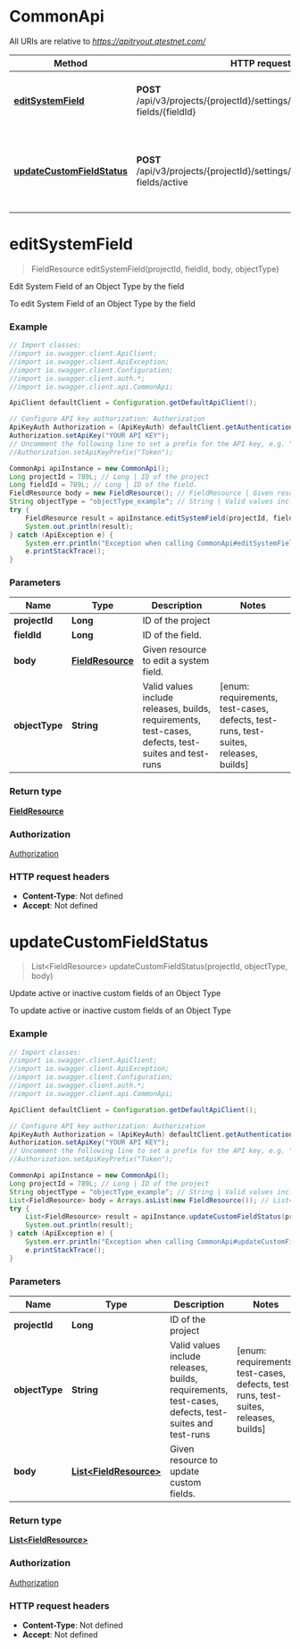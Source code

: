 # CommonApi

All URIs are relative to *https://apitryout.qtestnet.com/*

Method | HTTP request | Description
------------- | ------------- | -------------
[**editSystemField**](CommonApi.md#editSystemField) | **POST** /api/v3/projects/{projectId}/settings/{objectType}/system-fields/{fieldId} | Edit System Field of an Object Type by the field
[**updateCustomFieldStatus**](CommonApi.md#updateCustomFieldStatus) | **POST** /api/v3/projects/{projectId}/settings/{objectType}/custom-fields/active | Update active or inactive custom fields of an Object Type


<a name="editSystemField"></a>
# **editSystemField**
> FieldResource editSystemField(projectId, fieldId, body, objectType)

Edit System Field of an Object Type by the field

To edit System Field of an Object Type by the field

### Example
```java
// Import classes:
//import io.swagger.client.ApiClient;
//import io.swagger.client.ApiException;
//import io.swagger.client.Configuration;
//import io.swagger.client.auth.*;
//import io.swagger.client.api.CommonApi;

ApiClient defaultClient = Configuration.getDefaultApiClient();

// Configure API key authorization: Authorization
ApiKeyAuth Authorization = (ApiKeyAuth) defaultClient.getAuthentication("Authorization");
Authorization.setApiKey("YOUR API KEY");
// Uncomment the following line to set a prefix for the API key, e.g. "Token" (defaults to null)
//Authorization.setApiKeyPrefix("Token");

CommonApi apiInstance = new CommonApi();
Long projectId = 789L; // Long | ID of the project
Long fieldId = 789L; // Long | ID of the field.
FieldResource body = new FieldResource(); // FieldResource | Given resource to edit a system field.
String objectType = "objectType_example"; // String | Valid values include releases, builds, requirements, test-cases, defects, test-suites and test-runs
try {
    FieldResource result = apiInstance.editSystemField(projectId, fieldId, body, objectType);
    System.out.println(result);
} catch (ApiException e) {
    System.err.println("Exception when calling CommonApi#editSystemField");
    e.printStackTrace();
}
```

### Parameters

Name | Type | Description  | Notes
------------- | ------------- | ------------- | -------------
 **projectId** | **Long**| ID of the project |
 **fieldId** | **Long**| ID of the field. |
 **body** | [**FieldResource**](FieldResource.md)| Given resource to edit a system field. |
 **objectType** | **String**| Valid values include releases, builds, requirements, test-cases, defects, test-suites and test-runs | [enum: requirements, test-cases, defects, test-runs, test-suites, releases, builds]

### Return type

[**FieldResource**](FieldResource.md)

### Authorization

[Authorization](../README.md#Authorization)

### HTTP request headers

 - **Content-Type**: Not defined
 - **Accept**: Not defined

<a name="updateCustomFieldStatus"></a>
# **updateCustomFieldStatus**
> List&lt;FieldResource&gt; updateCustomFieldStatus(projectId, objectType, body)

Update active or inactive custom fields of an Object Type

To update active or inactive custom fields of an Object Type

### Example
```java
// Import classes:
//import io.swagger.client.ApiClient;
//import io.swagger.client.ApiException;
//import io.swagger.client.Configuration;
//import io.swagger.client.auth.*;
//import io.swagger.client.api.CommonApi;

ApiClient defaultClient = Configuration.getDefaultApiClient();

// Configure API key authorization: Authorization
ApiKeyAuth Authorization = (ApiKeyAuth) defaultClient.getAuthentication("Authorization");
Authorization.setApiKey("YOUR API KEY");
// Uncomment the following line to set a prefix for the API key, e.g. "Token" (defaults to null)
//Authorization.setApiKeyPrefix("Token");

CommonApi apiInstance = new CommonApi();
Long projectId = 789L; // Long | ID of the project
String objectType = "objectType_example"; // String | Valid values include releases, builds, requirements, test-cases, defects, test-suites and test-runs
List<FieldResource> body = Arrays.asList(new FieldResource()); // List<FieldResource> | Given resource to update custom fields.
try {
    List<FieldResource> result = apiInstance.updateCustomFieldStatus(projectId, objectType, body);
    System.out.println(result);
} catch (ApiException e) {
    System.err.println("Exception when calling CommonApi#updateCustomFieldStatus");
    e.printStackTrace();
}
```

### Parameters

Name | Type | Description  | Notes
------------- | ------------- | ------------- | -------------
 **projectId** | **Long**| ID of the project |
 **objectType** | **String**| Valid values include releases, builds, requirements, test-cases, defects, test-suites and test-runs | [enum: requirements, test-cases, defects, test-runs, test-suites, releases, builds]
 **body** | [**List&lt;FieldResource&gt;**](FieldResource.md)| Given resource to update custom fields. |

### Return type

[**List&lt;FieldResource&gt;**](FieldResource.md)

### Authorization

[Authorization](../README.md#Authorization)

### HTTP request headers

 - **Content-Type**: Not defined
 - **Accept**: Not defined

